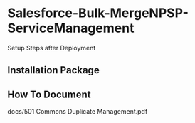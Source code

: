 Salesforce-Bulk-MergeNPSP-ServiceManagement
====================

Setup Steps after Deployment

## Installation Package


## How To Document

docs/501 Commons Duplicate Management.pdf